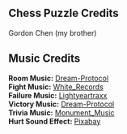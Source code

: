 ## Chess Puzzle Credits  
  
Gordon Chen (my brother)

## Music Credits  
  
**Room Music:** [Dream-Protocol](https://pixabay.com/music/video-games-dizzy-keys-classic-arcade-game-116845/)   
**Fight Music:** [White_Records](https://pixabay.com/music/video-games-8-bit-background-music-for-arcade-game-come-on-mario-164702/)   
**Failure Music:** [Lightyeartraxx](https://pixabay.com/music/video-games-kl-peach-game-over-ii-135684/)   
**Victory Music:** [Dream-Protocol](https://pixabay.com/music/video-games-victory-game-classic-arcade-game-116830/)  
**Trivia Music:** [Monument_Music](https://pixabay.com/music/video-games-cruising-down-8bit-lane-159615/)   
**Hurt Sound Effect:** [Pixabay](https://pixabay.com/sound-effects/hurt-c-08-102842/)   
